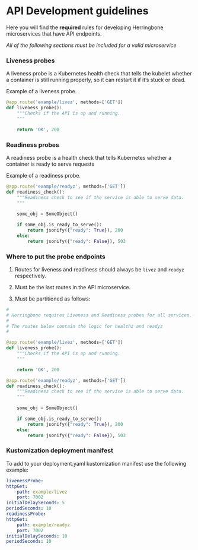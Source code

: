 # API Development guidelines

Here you will find the **required** rules for developing Herringbone microservices that have API endpoints.

*All of the following sections must be included for a valid microservice*

### Liveness probes

A liveness probe is a Kubernetes health check that tells the kubelet whether a container is still running properly, so it can restart it if it’s stuck or dead.

Example of a liveness probe.

```python
@app.route('example/livez', methods=['GET'])
def liveness_probe():
    """Checks if the API is up and running.
    """

    return 'OK', 200
```

### Readiness probes

A readiness probe is a health check that tells Kubernetes whether a container is ready to serve requests

Example of a readiness probe.

```python
@app.route('example/readyz', methods=['GET'])
def readiness_check():
    """Readiness check to see if the service is able to serve data.
    """
    
    some_obj = SomeObject()

    if some_obj.is_ready_to_serve():
        return jsonify({"ready": True}), 200
    else:
        return jsonify({"ready": False}), 503
```

### Where to put the probe endpoints

1. Routes for liveness and readiness should always be `livez` and `readyz` respectively.

2. Must be the last routes in the API microservice.

3. Must be partitioned as follows:

```python
#
# Herringbone requires Liveness and Readiness probes for all services.
#
# The routes below contain the logic for healthz and readyz
#

@app.route('example/livez', methods=['GET'])
def liveness_probe():
    """Checks if the API is up and running.
    """

    return 'OK', 200

@app.route('example/readyz', methods=['GET'])
def readiness_check():
    """Readiness check to see if the service is able to serve data.
    """
    
    some_obj = SomeObject()

    if some_obj.is_ready_to_serve():
        return jsonify({"ready": True}), 200
    else:
        return jsonify({"ready": False}), 503
```

### Kustomization deployment manifest

To add to your deployment.yaml kustomization manifest use the following example:

```yaml
livenessProbe:
httpGet:
    path: example/livez
    port: 7002
initialDelaySeconds: 5
periodSeconds: 10
readinessProbe:
httpGet:
    path: example/readyz
    port: 7002
initialDelaySeconds: 10
periodSeconds: 10
```